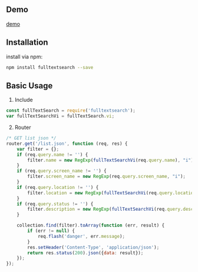 ## Demo

[demo](https://fulltextsearchdemo.herokuapp.com/twitter_user)

## Installation

install via npm:
```bash
npm install fulltextsearch --save
```
## Basic Usage
1. Include
```javascript
const fullTextSearch = require('fulltextsearch');
var fullTextSearchVi = fullTextSearch.vi;
```
2. Router
```javascript
/* GET list json */
router.get('/list.json', function (req, res) {
    var filter = {};
    if (req.query.name != '') {
        filter.name = new RegExp(fullTextSearchVi(req.query.name), "i");
    }
    if (req.query.screen_name != '') {
        filter.screen_name = new RegExp(req.query.screen_name, "i");
    }
    if (req.query.location != '') {
        filter.location = new RegExp(fullTextSearchVi(req.query.location), "i");
    }
    if (req.query.status != '') {
        filter.description = new RegExp(fullTextSearchVi(req.query.description), "i");
    }

    collection.find(filter).toArray(function (err, result) {
        if (err != null) {
            req.flash('danger', err.message);
        }
        res.setHeader('Content-Type', 'application/json');
        return res.status(200).json({data: result});      
    });
});
```